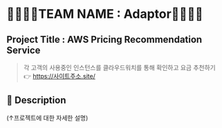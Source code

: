 # 👨‍👩‍👦‍👦TEAM NAME : Adaptor👨‍👩‍👦‍👦 
## Project Title : AWS Pricing Recommendation Service

> 각 고객의 사용중인 인스턴스를 클라우드워치를 통해 확인하고 요금 추천하기 👉 https://사이트주소.site/


## 📖 Description


(↑프로젝트에 대한 자세한 설명)
